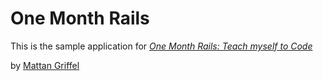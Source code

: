 # One Month Rails 

This is the sample application for
[*One Month Rails: Teach myself to Code*](http://onemonthrails.com)

by [Mattan Griffel](http://mattangriffel.com)
